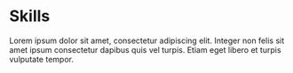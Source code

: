 # Skills

Lorem ipsum dolor sit amet, consectetur adipiscing elit. Integer non felis sit amet ipsum consectetur dapibus quis vel turpis. Etiam eget libero et turpis vulputate tempor.
